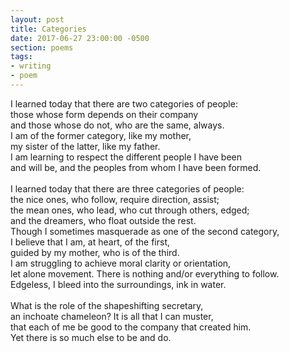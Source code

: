 ```yaml
---
layout: post
title: Categories
date: 2017-06-27 23:00:00 -0500
section: poems
tags:
- writing
- poem
---
```


I learned today that there are two categories of people:  
those whose form depends on their company  
and those whose do not, who are the same, always.  
I am of the former category, like my mother,  
my sister of the latter, like my father.  
I am learning to respect the different people I have been  
and will be, and the peoples from whom I have been formed.  
<br>
I learned today that there are three categories of people:  
the nice ones, who follow, require direction, assist;  
the mean ones, who lead, who cut through others, edged;  
and the dreamers, who float outside the rest.  
Though I sometimes masquerade as one of the second category,  
I believe that I am, at heart, of the first,  
guided by my mother, who is of the third.  
I am struggling to achieve moral clarity or orientation,  
let alone movement. There is nothing and/or everything to follow.  
Edgeless, I bleed into the surroundings, ink in water.  
<br>
What is the role of the shapeshifting secretary,  
an inchoate chameleon? It is all that I can muster,  
that each of me be good to the company that created him.  
Yet there is so much else to be and do.  
